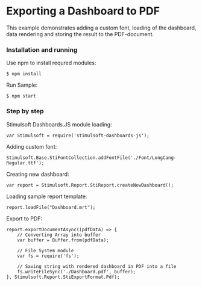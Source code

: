 # Exporting a Dashboard to PDF

This example demonstrates adding a custom font, loading of the dashboard, data rendering and storing the result to the PDF-document.

### Installation and running
Use npm to install requred modules:

    $ npm install
    
Run Sample:

    $ npm start

### Step by step
Stimulsoft Dashboards.JS module loading:

    var Stimulsoft = require('stimulsoft-dashboards-js');

Adding custom font:

    Stimulsoft.Base.StiFontCollection.addFontFile('./Font/LongCang-Regular.ttf');

Creating new dashboard:

    var report = Stimulsoft.Report.StiReport.createNewDashboard();

Loading sample report template:

    report.loadFile("Dashboard.mrt");

Export to PDF:

	report.exportDocumentAsync((pdfData) => {
        // Converting Array into buffer
        var buffer = Buffer.from(pdfData);

        // File System module
        var fs = require('fs');

        // Saving string with rendered dashboard in PDF into a file
        fs.writeFileSync('./Dashboard.pdf', buffer);
    }, Stimulsoft.Report.StiExportFormat.Pdf);
